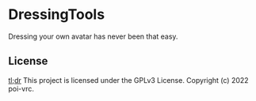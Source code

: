 # DressingTools
Dressing your own avatar has never been that easy.

## License
[tl;dr](https://tldrlegal.com/license/gnu-general-public-license-v3-(gpl-3)) This project is licensed under the GPLv3 License. Copyright (c) 2022 poi-vrc.